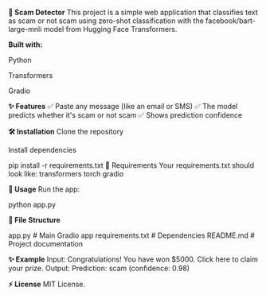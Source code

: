 **🚀 Scam Detector**
This project is a simple web application that classifies text as scam or not scam using zero-shot classification with the facebook/bart-large-mnli model from Hugging Face Transformers.

**Built with:**

Python

Transformers

Gradio

**✨ Features**
✅ Paste any message (like an email or SMS)
✅ The model predicts whether it's scam or not scam
✅ Shows prediction confidence

**🛠️ Installation**
Clone the repository

Install dependencies

pip install -r requirements.txt
🧾 Requirements
Your requirements.txt should look like:
transformers
torch
gradio

**🚦 Usage**
Run the app:

python app.py


**📂 File Structure**

app.py             # Main Gradio app
requirements.txt   # Dependencies
README.md          # Project documentation

**✨ Example**
Input:
Congratulations! You have won $5000. Click here to claim your prize.
Output:
Prediction: scam (confidence: 0.98)

**⚡ License**
MIT License.
